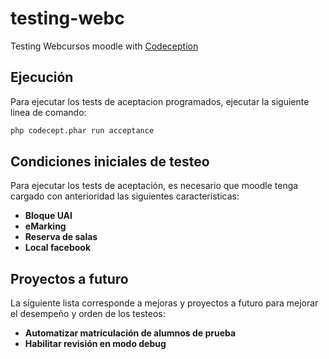 # testing-webc
Testing Webcursos moodle with [Codeception](http://codeception.com//)


Ejecución
--------------------------------------

Para ejecutar los tests de aceptacion programados, ejecutar
la siguiente linea de comando: 

```bash
php codecept.phar run acceptance
```


Condiciones iniciales de testeo
--------------------------------------

Para ejecutar los tests de aceptación, es necesario que moodle
tenga cargado con anterioridad las siguientes caracteristicas:

- **Bloque UAI**
- **eMarking**
- **Reserva de salas**
- **Local facebook**


Proyectos a futuro
--------------------------------------

La siguiente lista corresponde a mejoras y proyectos a futuro
para mejorar el desempeño y orden de los testeos:

- **Automatizar matriculación de alumnos de prueba**
- **Habilitar revisión en modo debug**
